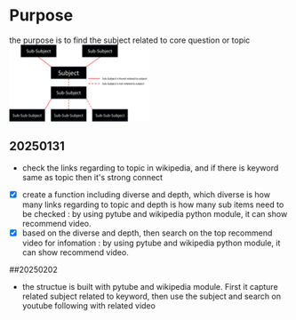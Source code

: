 # Purpose
the purpose is to find the subject related to core question or topic
<img align="justify" src="conceptDiagramDraft.jpg" alt="RadialKnowMap" style="width:50%">

## 20250131
* check the links regarding to topic in wikipedia, and if there is keyword same as topic then it's strong connect
- [X] create a function including diverse and depth, which diverse is how many links regarding to topic and depth is how many sub items need to be checked : by using pytube and wikipedia python module, it can show recommend video.
- [X] based on the diverse and depth, then search on the top recommend video for infomation : by using pytube and wikipedia python module, it can show recommend video.

##20250202
* the structue is built with pytube and wikipedia module. First it capture related subject related to keyword, then use the subject and search on youtube following with related video
